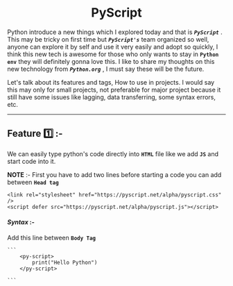 <h1 align="center">PyScript</h1>

Python introduce a new things which I explored today and that is ***`PyScript`*** . This may be tricky on first time but ***`PyScript's`*** team organized so well, anyone can explore it by self and use it very easily and adopt so quickly, I think this new tech is awesome for those who only wants to stay in  **`Python env`** they will definitely gonna love this. I like to share my thoughts on this new technology from ***`Python.org`*** , I must say these will be the future.

Let's talk about its features and tags, How to use in projects. I would say this may only for small projects, not preferable for major project because it still have some issues like lagging, data transferring, some syntax errors, etc.

***

## Feature 1️⃣ :-
We can easily type python's code directly into **`HTML`** file like we add **`JS`** and start code into it. 

**NOTE** :- First you have to add two lines before starting a code you can add between **`Head tag`**

```
<link rel="stylesheet" href="https://pyscript.net/alpha/pyscript.css" />
<script defer src="https://pyscript.net/alpha/pyscript.js"></script>
```

#### ***Syntax*** :-

Add this line between **`Body Tag`**

    ```
        <py-script>
            print("Hello Python")
        </py-script>

    ```